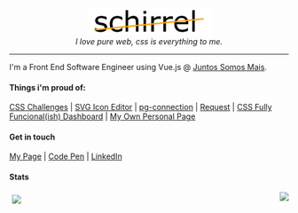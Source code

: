 <div align="center">
	<a href="https://github.com/schirrel/schirrel/blame/master/header.svg">
		<img src="https://raw.githubusercontent.com/schirrel/schirrel/master/header.svg" height="50" style="margin:auto">
	</a>
	<br>
	<em>I love pure web, css is everything to me.</em>

</div>
<hr/> 
I'm a Front End Software Engineer using Vue.js @ <a href="https://github.com/juntossomosmais">Juntos Somos Mais</a>.



#### Things i'm proud of:
[CSS Challenges](https://github.com/schirrel/css-challenges) |  [SVG Icon Editor](https://github.com/schirrel/icon-svg-editor) | [pg-connection](https://github.com/schirrel/pg-connection) | [Request](https://github.com/schirrel/request) | [CSS Fully Funcional(ish) Dashboard](https://github.com/schirrel/css-admin-template) | [My Own Personal Page](https://github.com/schirrel/schirrel.github.io) 


#### Get in touch
[My Page](schirrel.dev/)   |  [Code Pen](https://codepen.io/schirrel)   |   [LinkedIn](https://www.linkedin.com/in/alanschio/)



#### Stats
<a href="https://github.com/anuraghazra/github-readme-stats" style="padding: 5px">
  <img align="left" style="padding: 5px" src="https://github-readme-stats.vercel.app/api?username=schirrel&show_icons=true&theme=tokyonight&hide=stars" />
</a>
<a href="https://github.com/anuraghazra/github-readme-stats">
  <img align="right" src="https://github-readme-stats.vercel.app/api/top-langs/?username=anuraghazra&layout=compact&theme=tokyonight" />
</a>




